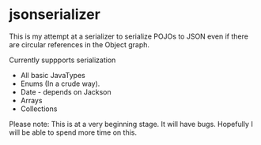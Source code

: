 jsonserializer
==========

This is my attempt at a serializer to serialize POJOs to JSON even if there are circular references in the Object graph.

Currently suppports serialization
* All basic JavaTypes
* Enums (In a crude way).
* Date - depends on Jackson
* Arrays
* Collections


Please note: This is at a very beginning stage. It will have bugs. Hopefully I will be able to spend more time on this.
